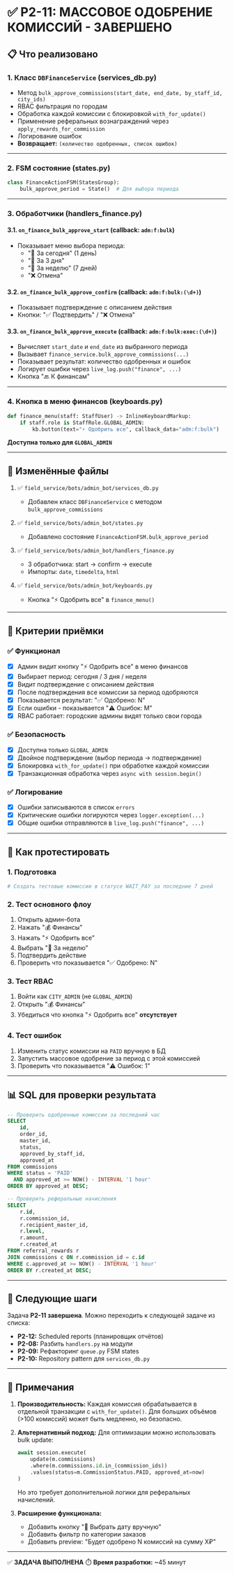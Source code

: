 # ✅ P2-11: МАССОВОЕ ОДОБРЕНИЕ КОМИССИЙ - ЗАВЕРШЕНО

## 📋 Что реализовано

### 1. **Класс `DBFinanceService`** (services_db.py)
- Метод `bulk_approve_commissions(start_date, end_date, by_staff_id, city_ids)`
- RBAC фильтрация по городам
- Обработка каждой комиссии с блокировкой `with_for_update()`
- Применение реферальных вознаграждений через `apply_rewards_for_commission`
- Логирование ошибок
- **Возвращает:** `(количество одобренных, список ошибок)`

---

### 2. **FSM состояние** (states.py)
```python
class FinanceActionFSM(StatesGroup):
    bulk_approve_period = State()  # Для выбора периода
```

---

### 3. **Обработчики** (handlers_finance.py)

#### 3.1. `on_finance_bulk_approve_start` (callback: `adm:f:bulk`)
- Показывает меню выбора периода:
  - "📅 За сегодня" (1 день)
  - "📅 За 3 дня"
  - "📅 За неделю" (7 дней)
  - "❌ Отмена"

#### 3.2. `on_finance_bulk_approve_confirm` (callback: `adm:f:bulk:(\d+)`)
- Показывает подтверждение с описанием действия
- Кнопки: "✅ Подтвердить" / "❌ Отмена"

#### 3.3. `on_finance_bulk_approve_execute` (callback: `adm:f:bulk:exec:(\d+)`)
- Вычисляет `start_date` и `end_date` из выбранного периода
- Вызывает `finance_service.bulk_approve_commissions(...)`
- Показывает результат: количество одобренных и ошибок
- Логирует ошибки через `live_log.push("finance", ...)`
- Кнопка "🔙 К финансам"

---

### 4. **Кнопка в меню финансов** (keyboards.py)
```python
def finance_menu(staff: StaffUser) -> InlineKeyboardMarkup:
    if staff.role is StaffRole.GLOBAL_ADMIN:
        kb.button(text="⚡ Одобрить все", callback_data="adm:f:bulk")
```
**Доступна только для `GLOBAL_ADMIN`**

---

## 📁 Изменённые файлы

1. ✅ `field_service/bots/admin_bot/services_db.py`
   - Добавлен класс `DBFinanceService` с методом `bulk_approve_commissions`
   
2. ✅ `field_service/bots/admin_bot/states.py`
   - Добавлено состояние `FinanceActionFSM.bulk_approve_period`
   
3. ✅ `field_service/bots/admin_bot/handlers_finance.py`
   - 3 обработчика: start → confirm → execute
   - Импорты: `date`, `timedelta`, `html`
   
4. ✅ `field_service/bots/admin_bot/keyboards.py`
   - Кнопка "⚡ Одобрить все" в `finance_menu()`

---

## 🎯 Критерии приёмки

### ✅ Функционал
- [x] Админ видит кнопку "⚡ Одобрить все" в меню финансов
- [x] Выбирает период: сегодня / 3 дня / неделя
- [x] Видит подтверждение с описанием действия
- [x] После подтверждения все комиссии за период одобряются
- [x] Показывается результат: "✅ Одобрено: N"
- [x] Если ошибки - показывается "⚠️ Ошибок: M"
- [x] RBAC работает: городские админы видят только свои города

### ✅ Безопасность
- [x] Доступна только `GLOBAL_ADMIN`
- [x] Двойное подтверждение (выбор периода → подтверждение)
- [x] Блокировка `with_for_update()` при обработке каждой комиссии
- [x] Транзакционная обработка через `async with session.begin()`

### ✅ Логирование
- [x] Ошибки записываются в список `errors`
- [x] Критические ошибки логируются через `logger.exception(...)`
- [x] Общие ошибки отправляются в `live_log.push("finance", ...)`

---

## 🧪 Как протестировать

### 1. Подготовка
```bash
# Создать тестовые комиссии в статусе WAIT_PAY за последние 7 дней
```

### 2. Тест основного флоу
1. Открыть админ-бота
2. Нажать "💰 Финансы"
3. Нажать "⚡ Одобрить все"
4. Выбрать "📅 За неделю"
5. Подтвердить действие
6. Проверить что показывается "✅ Одобрено: N"

### 3. Тест RBAC
1. Войти как `CITY_ADMIN` (не `GLOBAL_ADMIN`)
2. Открыть "💰 Финансы"
3. Убедиться что кнопка "⚡ Одобрить все" **отсутствует**

### 4. Тест ошибок
1. Изменить статус комиссии на `PAID` вручную в БД
2. Запустить массовое одобрение за период с этой комиссией
3. Проверить что показывается "⚠️ Ошибок: 1"

---

## 📊 SQL для проверки результата

```sql
-- Проверить одобренные комиссии за последний час
SELECT 
    id, 
    order_id, 
    master_id, 
    status, 
    approved_by_staff_id, 
    approved_at
FROM commissions
WHERE status = 'PAID'
  AND approved_at >= NOW() - INTERVAL '1 hour'
ORDER BY approved_at DESC;

-- Проверить реферальные начисления
SELECT 
    r.id, 
    r.commission_id, 
    r.recipient_master_id, 
    r.level, 
    r.amount, 
    r.created_at
FROM referral_rewards r
JOIN commissions c ON r.commission_id = c.id
WHERE c.approved_at >= NOW() - INTERVAL '1 hour'
ORDER BY r.created_at DESC;
```

---

## 🚀 Следующие шаги

Задача **P2-11 завершена**. Можно переходить к следующей задаче из списка:

- **P2-12:** Scheduled reports (планировщик отчётов)
- **P2-08:** Разбить `handlers.py` на модули
- **P2-09:** Рефакторинг `queue.py` FSM states
- **P2-10:** Repository pattern для `services_db.py`

---

## 📝 Примечания

1. **Производительность:** Каждая комиссия обрабатывается в отдельной транзакции с `with_for_update()`. Для больших объёмов (>100 комиссий) может быть медленно, но безопасно.

2. **Альтернативный подход:** Для оптимизации можно использовать bulk update:
   ```python
   await session.execute(
       update(m.commissions)
       .where(m.commissions.id.in_(commission_ids))
       .values(status=m.CommissionStatus.PAID, approved_at=now)
   )
   ```
   Но это требует дополнительной логики для реферальных начислений.

3. **Расширение функционала:**
   - Добавить кнопку "📅 Выбрать дату вручную"
   - Добавить фильтр по категории заказов
   - Добавить preview: "Будет одобрено N комиссий на сумму X₽"

---

✅ **ЗАДАЧА ВЫПОЛНЕНА** 
⏱️ **Время разработки:** ~45 минут
